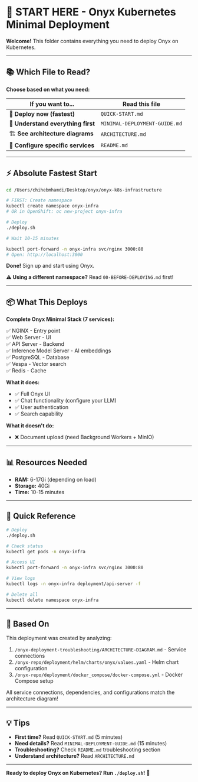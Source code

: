 # 🚀 START HERE - Onyx Kubernetes Minimal Deployment

**Welcome!** This folder contains everything you need to deploy Onyx on Kubernetes.

---

## 📚 Which File to Read?

**Choose based on what you need:**

| If you want to... | Read this file |
|-------------------|----------------|
| 🚀 **Deploy now (fastest)** | `QUICK-START.md` |
| 📖 **Understand everything first** | `MINIMAL-DEPLOYMENT-GUIDE.md` |
| 🏗️ **See architecture diagrams** | `ARCHITECTURE.md` |
| 🔧 **Configure specific services** | `README.md` |

---

## ⚡ Absolute Fastest Start

```bash
cd /Users/chihebmhamdi/Desktop/onyx/onyx-k8s-infrastructure

# FIRST: Create namespace
kubectl create namespace onyx-infra
# OR in OpenShift: oc new-project onyx-infra

# Deploy
./deploy.sh

# Wait 10-15 minutes

kubectl port-forward -n onyx-infra svc/nginx 3000:80
# Open: http://localhost:3000
```

**Done!** Sign up and start using Onyx.

**⚠️ Using a different namespace?** Read `00-BEFORE-DEPLOYING.md` first!

---

## 📦 What This Deploys

**Complete Onyx Minimal Stack (7 services):**

✅ NGINX - Entry point  
✅ Web Server - UI  
✅ API Server - Backend  
✅ Inference Model Server - AI embeddings  
✅ PostgreSQL - Database  
✅ Vespa - Vector search  
✅ Redis - Cache  

**What it does:**
- ✅ Full Onyx UI
- ✅ Chat functionality (configure your LLM)
- ✅ User authentication
- ✅ Search capability

**What it doesn't do:**
- ❌ Document upload (need Background Workers + MinIO)

---

## 📊 Resources Needed

- **RAM:** 6-17Gi (depending on load)
- **Storage:** 40Gi
- **Time:** 10-15 minutes

---

## 🎯 Quick Reference

```bash
# Deploy
./deploy.sh

# Check status
kubectl get pods -n onyx-infra

# Access UI
kubectl port-forward -n onyx-infra svc/nginx 3000:80

# View logs
kubectl logs -n onyx-infra deployment/api-server -f

# Delete all
kubectl delete namespace onyx-infra
```

---

## 🔗 Based On

This deployment was created by analyzing:

1. `/onyx-deployment-troubleshooting/ARCHITECTURE-DIAGRAM.md` - Service connections
2. `/onyx-repo/deployment/helm/charts/onyx/values.yaml` - Helm chart configuration
3. `/onyx-repo/deployment/docker_compose/docker-compose.yml` - Docker Compose setup

All service connections, dependencies, and configurations match the architecture diagram!

---

## 💡 Tips

- **First time?** Read `QUICK-START.md` (5 minutes)
- **Need details?** Read `MINIMAL-DEPLOYMENT-GUIDE.md` (15 minutes)
- **Troubleshooting?** Check `README.md` troubleshooting section
- **Understand architecture?** Read `ARCHITECTURE.md`

---

**Ready to deploy Onyx on Kubernetes? Run `./deploy.sh`!** 🎉

